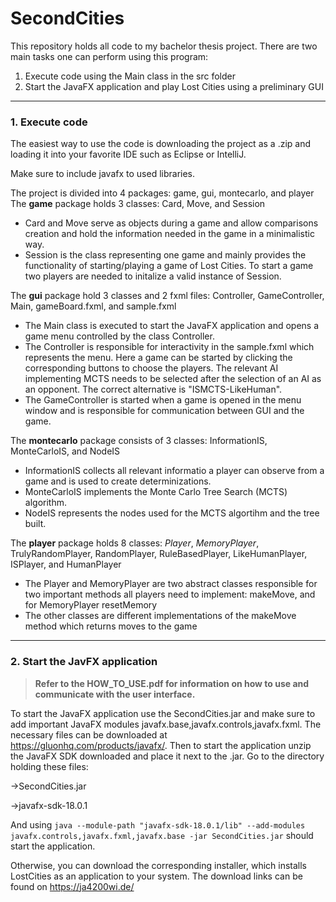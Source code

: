 # SecondCities

This repository holds all code to my bachelor thesis project.
There are two main tasks one can perform using this program:
1. Execute code using the Main class in the src folder
2. Start the JavaFX application and play Lost Cities using a preliminary GUI

---

### 1. Execute code

The easiest way to use the code is downloading the project as a .zip and loading it into your favorite IDE such as Eclipse or IntelliJ. 

Make sure to include javafx to used libraries.

The project is divided into 4 packages: game, gui, montecarlo, and player
The **game** package holds 3 classes: Card, Move, and Session
- Card and Move serve as objects during a game and allow comparisons creation and hold the information needed in the game in a minimalistic way.
- Session is the class representing one game and mainly provides the functionality of starting/playing a game of Lost Cities. To start a game two players are needed to initalize a valid instance of Session.

The **gui** package hold 3 classes and 2 fxml files: Controller, GameController, Main, gameBoard.fxml, and sample.fxml
- The Main class is executed to start the JavaFX application and opens a game menu controlled by the class Controller.
- The Controller is responsible for interactivity in the sample.fxml which represents the menu. Here a game can be started by clicking the corresponding buttons to choose the players. The relevant AI implementing MCTS needs to be selected after the selection of an AI as an opponent. The correct alternative is "ISMCTS-LikeHuman".
- The GameController is started when a game is opened in the menu window and is responsible for communication between GUI and the game.

The **montecarlo** package consists of 3 classes: InformationIS, MonteCarloIS, and NodeIS
- InformationIS collects all relevant informatio  a player can observe from a game and is used to create determinizations.
- MonteCarloIS implements the Monte Carlo Tree Search (MCTS) algorithm.
- NodeIS represents the nodes used for the MCTS algortihm and the tree built.

The **player** package holds 8 classes: *Player*, *MemoryPlayer*, TrulyRandomPlayer, RandomPlayer, RuleBasedPlayer, LikeHumanPlayer, ISPlayer, and HumanPlayer
- The Player and MemoryPlayer are two abstract classes responsible for two important methods all players need to implement: makeMove, and for MemoryPlayer resetMemory
- The other classes are different implementations of the makeMove method which returns moves to the game


---
### 2. Start the JavFX application

> **Refer to the HOW_TO_USE.pdf for information on how to use and communicate with the user interface.**

To start the JavaFX application use the SecondCities.jar and make sure to add important JavaFX modules javafx.base,javafx.controls,javafx.fxml. 
The necessary files can be downloaded  at https://gluonhq.com/products/javafx/. 
Then to start the application unzip the JavaFX SDK downloaded and place it next to the .jar.
Go to the directory holding these files:
  
   ->SecondCities.jar
   
   ->javafx-sdk-18.0.1
    
And using ```java --module-path "javafx-sdk-18.0.1/lib" --add-modules javafx.controls,javafx.fxml,javafx.base -jar SecondCities.jar``` should start the application.

Otherwise, you can download the corresponding installer, which installs LostCities as an application to your system. The download links can be found on https://ja4200wi.de/
    
   
